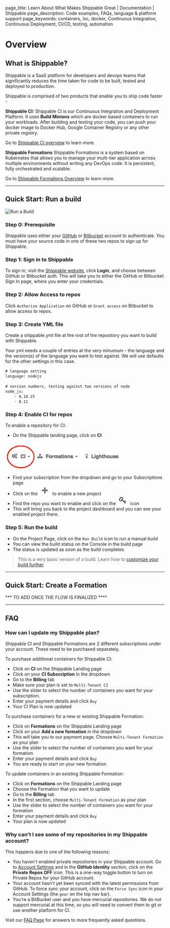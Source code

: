 page_title: Learn About What Makes Shippable Great | Documentation | Shippable
page_description: Code examples, FAQs, language & platform support
page_keywords: containers, lxc, docker, Continuous Integration, Continuous Deployment, CI/CD, testing, automation

# Overview

## What is Shippable?

Shippable is a SaaS platform for developers and devops teams that significantly reduces the time taken for code to be built, tested and deployed to production.

Shippable is comprised of two products that enable you to ship code faster -

**Shippable CI:** Shippable CI is our Continuous Integration and Deployment Platform. It uses **Build Minions** which are docker based containers to run your workloads. After building and testing your code, you can push your docker image to Docker Hub, Google Container Registry or any other private registry.

Go to [Shippable CI overview](ci_overview.md) to learn more.

**Shippable Formations** Shippable Formations is a system based on Kubernetes that allows you to manage your multi-tier application across multiple environments without writing any DevOps code. It is persistent, fully orchestrated and scalable.

Go to [Shippable Formations Overview](formations_overview.md) to learn more.

*****

## Quick Start: Run a build

![Run a Build](images/build_flow.gif)

### Step 0: Prerequisite

Shippable uses either your [GitHub](https://github.com) or [Bitbucket](https://bitbucket.org) account to authenticate. You must have your source code in one of these two repos to sign up for Shippable.

### Step 1: Sign in to Shippable

To sign in, visit the [Shippable website](https://www.shippable.com),
click **Login**, and choose between GitHub or Bitbucket auth. This will take you to either the GitHub or Bitbucket Sign In page, where you enter your credentials.

### Step 2: Allow Access to repos

Click `Authorize Application` on GitHub or `Grant access` on Bitbucket to allow access to repos.

### Step 3: Create YML file

Create a shippable.yml file at the root of the repository you want to build with Shippable.

Your yml needs a couple of entries at the very minumum - the language and the version(s) of the language you want to test against. We will use defaults for the other settings in this case.

```
# language setting
language: nodejs

# version numbers, testing against two versions of node
node_js:
    - 0.10.25
    - 0.11
```


### Step 4: Enable CI for repos

To enable a repository for CI:

- On the Shippable landing page, click on **CI**

![CI](images/landing_widget.gif)

- Find your subscription from the dropdown and go to your Subscriptions page
- Click on the ![add](images/add_icon.gif) to enable a new project
- Find the repo you want to enable and click on the ![enable](images/enable_icon.gif) icon
- This will bring you back to the project dashboard and you can see your enabled project there.

### Step 5: Run the build

- On the Project Page, click on the `Run Build` icon to run a manual build
- You can view the build status on the Console in the build page
- The status is updated as soon as the build completes

>This is a very basic version of a build. Learn how to [customize your build further](build_case2.md)

*****

## Quick Start: Create a Formation

*** TO ADD ONCE THE FLOW IS FINALIZED ****


*****


## FAQ

### How can I update my Shippable plan?

Shippable CI and Shippable Formations are 2 different subscriptions under your account. These need to be purchased separately.

To purchase additional containers for Shippable CI:

- Click on **CI** on the Shippable Landing page
- Click on your **CI Subscription** in the dropdown
- Go to the **Billing** tab
- Make sure your plan is set to `Multi-Tenant CI`
- Use the slider to select the number of containers you want for your subscription.
- Enter your payment details and click `Buy`
- Your CI Plan is now updated

To purchase containers for a new or existing Shippable Formation:

- Click on **Formations** on the Shippable Landing page
- Click on your **Add a new formation** in the dropdown
- This will take you to our payment page. Choose `Multi-Tenant Formation` as your plan
- Use the slider to select the number of containers you want for your formation
- Enter your payment details and click `Buy`
- You are ready to start on your new formation

To update containers in an existing Shippable Formation:

- Click on **Formations** on the Shippable Landing page
- Choose the Formation that you want to update
- Go to the **Billing** tab
- In the first section, choose `Multi-Tenant Formation` as your plan
- Use the slider to select the number of containers you want for your formation
- Enter your payment details and click `Buy`
- Your plan is now updated


### Why can't I see some of my repositories in my Shippable account?

This happens due to one of the following reasons:

- You haven't enabled private repositories in your Shippable account. Go to [Account Settings](account_settings.md) and in the **GitHub Identity** section, click on the **Private Repos OFF** icon. This is a one-way toggle button to turn on Private Repos for your GitHub account.
- Your account hasn't yet been synced with the latest permissions from GitHub. To force sync your account, click on the `Force Sync` icon in your Account Settings (the `gear` on the top nav bar).
-  You're a BitBucket user and you have mercurial repositories. We do not support mercurial at this time, so you will need to convert them to git or use another platform for CI.

Visit our [FAQ Page](faq.md) for answers to more frequently asked questions.

